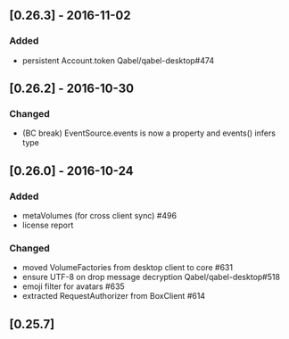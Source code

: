 ## [0.26.3] - 2016-11-02
### Added
- persistent Account.token Qabel/qabel-desktop#474

## [0.26.2] - 2016-10-30
### Changed
- (BC break) EventSource.events is now a property and events() infers type

## [0.26.0] - 2016-10-24
### Added
- metaVolumes (for cross client sync) #496
- license report

### Changed
- moved VolumeFactories from desktop client to core #631
- ensure UTF-8 on drop message decryption Qabel/qabel-desktop#518
- emoji filter for avatars #635
- extracted RequestAuthorizer from BoxClient #614 

## [0.25.7]
